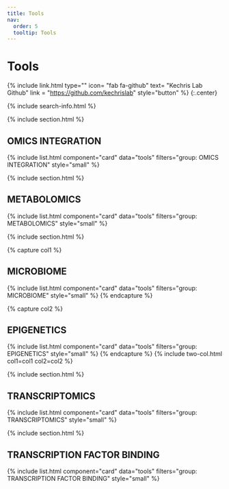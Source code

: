 ```yaml
---
title: Tools
nav:
  order: 5
  tooltip: Tools
---
```


# Tools

{%
  include link.html
  type=""
  icon= "fab fa-github"
  text= "Kechris Lab Github"
  link = "https://github.com/kechrislab"
  style="button"
%}
{:.center}

{% include search-info.html %}

{% include section.html %}

## OMICS INTEGRATION

{% include list.html component="card" data="tools" filters="group: OMICS INTEGRATION" style="small" %}

{% include section.html %}

## METABOLOMICS

{% include list.html component="card" data="tools" filters="group: METABOLOMICS" style="small" %}

{% include section.html %}

{% capture col1 %}

## MICROBIOME

{% include list.html component="card" data="tools" filters="group: MICROBIOME" style="small" %}
{% endcapture %}

{% capture col2 %}

## EPIGENETICS

{% include list.html component="card" data="tools" filters="group: EPIGENETICS" style="small" %}
{% endcapture %}
{% include two-col.html col1=col1 col2=col2 %}

{% include section.html %}

## TRANSCRIPTOMICS

{% include list.html component="card" data="tools" filters="group: TRANSCRIPTOMICS" style="small" %}


{% include section.html %}
## TRANSCRIPTION FACTOR BINDING

{% include list.html component="card" data="tools" filters="group: TRANSCRIPTION FACTOR BINDING" style="small" %}
